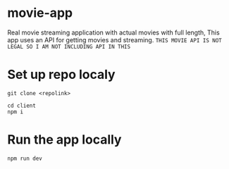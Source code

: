 # movie-app
Real movie streaming application with actual movies with full length, This app  uses an API for getting movies and streaming. 
``
  THIS MOVIE API IS NOT LEGAL SO I AM NOT INCLUDING API IN THIS
``

# Set up repo localy

```
git clone <repolink>
```

```
cd client
npm i
```

# Run the app locally
```
npm run dev
```
